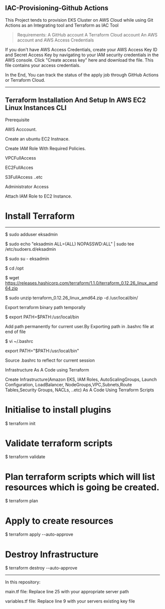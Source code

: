 IAC-Provisioning-Github Actions
----------------------------------------------------------------------------------------------------------------

This Project tends to provision EKS Cluster on AWS Cloud while using Git Actions as an Integrating tool and Terraform as IAC Tool

> Requirements: 
>A GitHub account
>A Terraform Cloud account
>An AWS account and AWS Access Credentials

If you don't have AWS Access Credentials, create your AWS Access Key ID and Secret Access Key by navigating to your IAM security credentials in the AWS console. Click "Create access key" here and download the file. This file contains your access credentials.

In the End, You can track the status of the apply job through GitHub Actions or Terraform Cloud.

------------------------------------------------------------------------------------------------------------------

Terraform Installation And Setup In AWS EC2 Linux Instances CLI
------------------------------------------------------------------------------------------------------------------

Prerequisite

AWS Acccount.

Create an ubuntu EC2 Instnace.

Create IAM Role With Required Policies.

VPCFullAccess

EC2FullAcces

S3FullAccess ..etc

Administrator Access

Attach IAM Role to EC2 Instance.

# Install Terraform
---------------------------------------------------------------------------------------------------------------------

$ sudo adduser eksadmin

$ sudo echo "eksadmin  ALL=(ALL) NOPASSWD:ALL" | sudo tee /etc/sudoers.d/eksadmin

$ sudo su - eksadmin

$ cd /opt

$ wget https://releases.hashicorp.com/terraform/1.1.0/terraform_0.12.26_linux_amd64.zip

$ sudo unzip terraform_0.12.26_linux_amd64.zip -d /usr/local/bin/

Export terraform binary path temporally

$ export PATH=$PATH:/usr/local/bin

Add path permanently for current user.By Exporting path in .bashrc file at end of file

$ vi ~/.bashrc

   export PATH="$PATH:/usr/local/bin"
   
Source .bashrc to reflect for current session

Infrastructure As A Code using Terraform

Create Infrastructure(Amazon EKS, IAM Roles, AutoScalingGroups, Launch Configuration, LoadBalancer, NodeGroups,VPC,Subnets,Route Tables,Security Groups, NACLs, ..etc) As A Code Using Terraform Scripts

# Initialise to install plugins

$ terraform init 

# Validate terraform scripts

$ terraform validate 

# Plan terraform scripts which will list resources which is going  be created.

$ terraform plan 

# Apply to create resources

$ terraform apply --auto-approve

# Destroy Infrastructure  

$ terraform destroy --auto-approve

------------------------------------------------------------------------------------------------------
 In this repository:
 
 main.tf file: Replace line 25 with your appropriate server path
 
 variables.tf file: Replace line 9 with your servers existing key file


